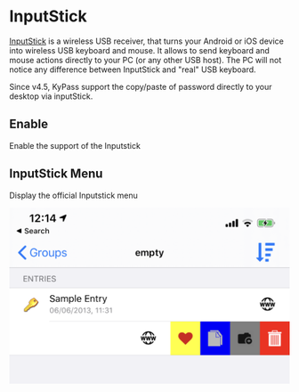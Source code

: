 # InputStick

[InputStick](http://inputstick.com/) is a wireless USB receiver, that turns your Android or iOS device into wireless USB keyboard and mouse. It allows to send keyboard and mouse actions directly to your PC \(or any other USB host\). The PC will not notice any difference between InputStick and "real" USB keyboard. 

Since v4.5, KyPass support the copy/paste of password directly to your desktop via inputStick.

## Enable

Enable the support of the Inputstick

## InputStick Menu

Display the official Inputstick menu

![](../../../.gitbook/assets/image%20%286%29.png)





